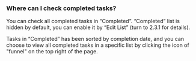 ### Where can I check completed tasks?
You can check all completed tasks in “Completed”. “Completed” list is hidden by default, you can enable it by “Edit List” (turn to 2.3.1 for details).

Tasks in “Completed” has been sorted by completion date, and you can choose to view all completed tasks in a specific list by clicking the icon of "funnel" on the top right of the page.

